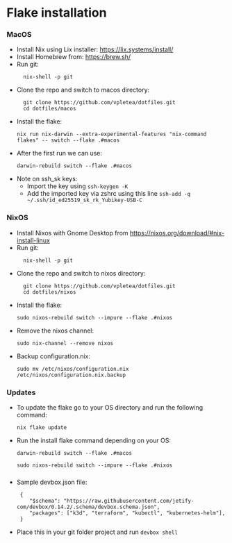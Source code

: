 # Flake installation
### MacOS
- Install Nix using Lix installer: https://lix.systems/install/
- Install Homebrew from:  https://brew.sh/
- Run git:
  ```
    nix-shell -p git
  ```
- Clone the repo and switch to macos directory:
  ```
    git clone https://github.com/vpletea/dotfiles.git
    cd dotfiles/macos
  ```
- Install the flake:
  ```
  nix run nix-darwin --extra-experimental-features "nix-command flakes" -- switch --flake .#macos
  ```
- After the first run we can use:
  ```
  darwin-rebuild switch --flake .#macos
  ```
- Note on ssh_sk keys:
    - Import the key using ``` ssh-keygen -K ```
    - Add the imported key via zshrc using this line ``` ssh-add -q ~/.ssh/id_ed25519_sk_rk_Yubikey-USB-C ```


### NixOS
- Install Nixos with Gnome Desktop from https://nixos.org/download/#nix-install-linux
- Run git:
  ```
    nix-shell -p git
  ```
- Clone the repo and switch to nixos directory:
  ```
    git clone https://github.com/vpletea/dotfiles.git
    cd dotfiles/nixos
  ```
- Install the flake:
  ```
  sudo nixos-rebuild switch --impure --flake .#nixos
- Remove the nixos channel:
  ```
  sudo nix-channel --remove nixos
  ```
- Backup configuration.nix:
  ```
  sudo mv /etc/nixos/configuration.nix /etc/nixos/configuration.nix.backup
  ```

### Updates
- To update the flake go to your OS directory and run the following command:
  ```
  nix flake update
  ```
- Run the install flake command depending on your OS:
  ```
  darwin-rebuild switch --flake .#macos
  ```
  ```
  sudo nixos-rebuild switch --impure --flake .#nixos
  ```

###
- Sample devbox.json file:
  ```
   {
      "$schema": "https://raw.githubusercontent.com/jetify-com/devbox/0.14.2/.schema/devbox.schema.json",
      "packages": ["k3d", "terraform", "kubectl", "kubernetes-helm"],
   }
   ```
- Place this in your git folder project and run ``` devbox shell ```